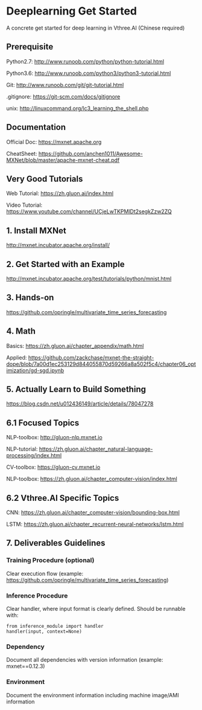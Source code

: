 # Deeplearning Get Started
A concrete get started for deep learning in Vthree.AI (Chinese required)

## Prerequisite
Python2.7: http://www.runoob.com/python/python-tutorial.html

Python3.6: http://www.runoob.com/python3/python3-tutorial.html

Git: http://www.runoob.com/git/git-tutorial.html

.gitignore: https://git-scm.com/docs/gitignore

unix: http://linuxcommand.org/lc3_learning_the_shell.php

## Documentation
Official Doc: https://mxnet.apache.org

CheatSheet: https://github.com/anchen1011/Awesome-MXNet/blob/master/apache-mxnet-cheat.pdf

## Very Good Tutorials
Web Tutorial: https://zh.gluon.ai/index.html

Video Tutorial: https://www.youtube.com/channel/UCjeLwTKPMlDt2segkZzw2ZQ

## 1. Install MXNet
http://mxnet.incubator.apache.org/install/

## 2. Get Started with an Example
http://mxnet.incubator.apache.org/test/tutorials/python/mnist.html

## 3. Hands-on
https://github.com/opringle/multivariate_time_series_forecasting

## 4. Math
Basics: https://zh.gluon.ai/chapter_appendix/math.html

Applied: https://github.com/zackchase/mxnet-the-straight-dope/blob/7a00d1ec253129d844055870d59266a8a502f5c4/chapter06_optimization/gd-sgd.ipynb

## 5. Actually Learn to Build Something
https://blog.csdn.net/u012436149/article/details/78047278

## 6.1 Focused Topics
NLP-toolbox: http://gluon-nlp.mxnet.io

NLP-tutorial: https://zh.gluon.ai/chapter_natural-language-processing/index.html

CV-toolbox: https://gluon-cv.mxnet.io

NLP-toolbox: https://zh.gluon.ai/chapter_computer-vision/index.html

## 6.2 Vthree.AI Specific Topics
CNN: https://zh.gluon.ai/chapter_computer-vision/bounding-box.html

LSTM: https://zh.gluon.ai/chapter_recurrent-neural-networks/lstm.html

## 7. Deliverables Guidelines
### Training Procedure (optional)
Clear execution flow (example: https://github.com/opringle/multivariate_time_series_forecasting)

### Inference Procedure 
Clear handler, where input format is clearly defined. Should be runnable with:
```
from inference_module import handler
handler(input, context=None)
```

### Dependency
Document all dependencies with version information (example: mxnet==0.12.3)

### Environment
Document the environment information including machine image/AMI information
